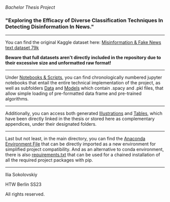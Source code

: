 *Bachelor Thesis Project*

### "Exploring the Efficacy of Diverse Classification Techniques In Detecting Disinformation In News."

---

You can find the original Kaggle dataset here: [Misinformation & Fake News text dataset 79k](https://www.kaggle.com/datasets/stevenpeutz/misinformation-fake-news-text-dataset-79k?select=DataSet_Misinfo_TRUE.csv)

**Beware that full datasets aren't directly included in the repository due to their excessive size and unformatted raw format!**

---

Under [Notebooks & Scripts](https://github.com/il1a/htw-bachelor-2023/tree/main/%5B1%5D%20Notebooks%20%26%20Scripts), you can find chronologically numbered jupyter notebooks that entail the entire technical implementation of the project, as well as subfolders [Data](https://github.com/il1a/htw-bachelor-2023/tree/main/%5B1%5D%20Notebooks%20%26%20Scripts/Data) and [Models](https://github.com/il1a/htw-bachelor-2023/tree/main/%5B1%5D%20Notebooks%20%26%20Scripts/Models) which contain .spacy and .pkl files, that allow simple loading of pre-formatted data frame and pre-trained algorithms.

---

Additionally, you can access both generated [Illustrations](https://github.com/il1a/htw-bachelor-2023/tree/main/%5B2%5D%20Illustrations) and [Tables](https://github.com/il1a/htw-bachelor-2023/tree/main/%5B3%5D%20Tables), which have been directly linked in the thesis or stored here as complementary appendices, under their designated folders.

---

Last but not least, in the main directory, you can find the [Anaconda Environment File](https://github.com/il1a/htw-bachelor-2023/blob/main/htw_thesis_conda_env.yaml) that can be directly imported as a new environment for simplified project compatibility. And as an alternative to conda environment, there is also [requirements.txt](https://github.com/il1a/htw-bachelor-2023/blob/main/requirements.txt) that can be used for a chained installation of all the required project packages with pip.

---

Ilia Sokolovskiy

HTW Berlin SS23

All rights reserved.
